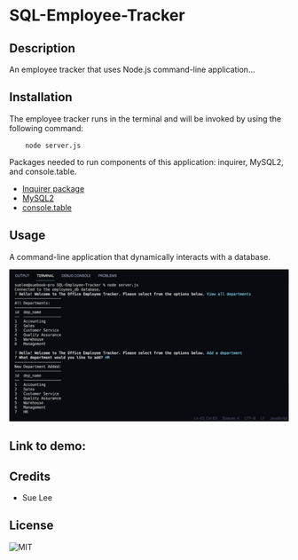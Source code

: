 # SQL-Employee-Tracker

## Description
An employee tracker that uses Node.js command-line application... 

## Installation
The employee tracker runs in the terminal and will be invoked by using the following command:

        node server.js

Packages needed to run components of this application: inquirer, MySQL2, and console.table.
- [Inquirer package](https://www.npmjs.com/package/inquirer)
- [MySQL2](https://www.npmjs.com/package/mysql2)
- [console.table](https://www.npmjs.com/package/console.table)

## Usage 
A command-line application that dynamically interacts with a database. 

![A screenshot of the application](/assets/screenshot.png)

## Link to demo:


## Credits
- Sue Lee

## License
![MIT](https://img.shields.io/badge/License-MIT-blue.svg)